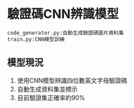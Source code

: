 # 驗證碼CNN辨識模型
```python
code_generator.py:自動生成驗證碼圖片資料集  
train.py:CNN模型訓練
```
## 模型現況
1. 使用CNN模型辨識四位數英文字母驗證碼 
2. 自動生成資料集並標示 
3. 目前驗證集正確率約90% 

